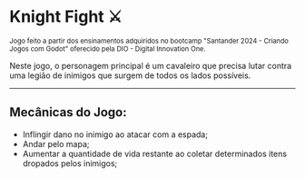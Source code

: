 # Knight Fight ⚔️

<sub>Jogo feito a partir dos ensinamentos adquiridos no bootcamp "Santander 2024 - Criando Jogos com Godot" oferecido pela DIO - Digital Innovation One.</sub>
<br>

<p>Neste jogo, o personagem principal é um cavaleiro que precisa lutar contra uma legião de inimigos que surgem de todos os lados possíveis.</p>
<hr>

## Mecânicas do Jogo:
- Inflingir dano no inimigo ao atacar com a espada;
- Andar pelo mapa;
- Aumentar a quantidade de vida restante ao coletar determinados itens dropados pelos inimigos;
